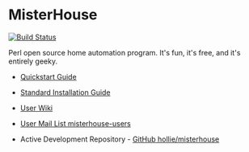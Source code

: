 MisterHouse
===========

[![Build Status](https://travis-ci.com/hollie/misterhouse.svg?branch=master)](https://travis-ci.com/hollie/misterhouse)

Perl open source home automation program. It's fun, it's free, and it's entirely geeky.

* [Quickstart Guide](https://github.com/hollie/misterhouse/wiki/Getting-started)
* [Standard Installation Guide](http://misterhouse.sourceforge.net/install.html)
* [User Wiki](https://github.com/hollie/misterhouse/wiki)
* [User Mail List misterhouse-users](https://sourceforge.net/p/misterhouse/mailman/misterhouse-users/)

* Active Development Repository - [GitHub hollie/misterhouse](https://github.com/hollie/misterhouse)

